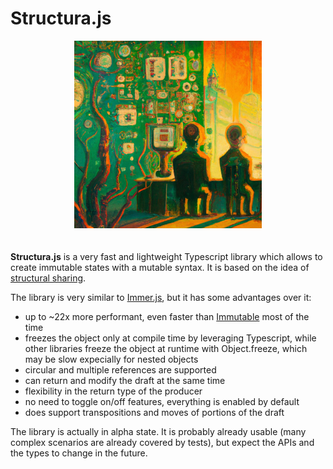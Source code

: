 # Structura.js

<!-- ![Structura](https://github.com/GiuseppeRaso/structura.js/raw/master/docs/pics/structural-sharing-1.jfif) -->

<p align="center">
<img id="structura" alt="structura" style="width:300px;margin-bottom:20px;" src="https://github.com/GiuseppeRaso/structura.js/raw/master/docs/pics/structural-sharing-1.jfif">
</p>

**Structura.js** is a very fast and lightweight Typescript library which allows to create immutable states with a mutable syntax. It is based on the idea of [structural sharing](https://blog.klipse.tech/javascript/2021/02/26/structural-sharing-in-javascript.html#what-is-structural-sharing).

The library is very similar to [Immer.js](https://immerjs.github.io/immer/), but it has some advantages over it:

- up to ~22x more performant, even faster than [Immutable](https://github.com/immutable-js/immutable-js) most of the time
- freezes the object only at compile time by leveraging Typescript, while other libraries freeze the object at runtime with Object.freeze, which may be slow expecially for nested objects
- circular and multiple references are supported
- can return and modify the draft at the same time
- flexibility in the return type of the producer
- no need to toggle on/off features, everything is enabled by default
- does support transpositions and moves of portions of the draft

The library is actually in alpha state. It is probably already usable (many complex scenarios are already covered by tests), but expect the APIs and the types to change in the future.